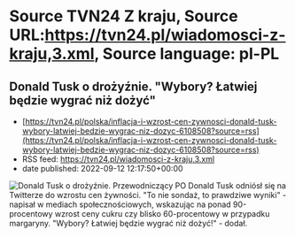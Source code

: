 # Source TVN24 Z kraju, Source URL:https://tvn24.pl/wiadomosci-z-kraju,3.xml, Source language: pl-PL

## Donald Tusk o drożyźnie. "Wybory? Łatwiej będzie wygrać niż dożyć"
 - [https://tvn24.pl/polska/inflacja-i-wzrost-cen-zywnosci-donald-tusk-wybory-latwiej-bedzie-wygrac-niz-dozyc-6108508?source=rss](https://tvn24.pl/polska/inflacja-i-wzrost-cen-zywnosci-donald-tusk-wybory-latwiej-bedzie-wygrac-niz-dozyc-6108508?source=rss)
 - RSS feed: https://tvn24.pl/wiadomosci-z-kraju,3.xml
 - date published: 2022-09-12 12:17:50+00:00

<img alt="Donald Tusk o drożyźnie. " src="https://tvn24.pl/najnowsze/cdn-zdjecie-3o5gdu-donald-tusk-6108613/alternates/LANDSCAPE_1280" />
    Przewodniczący PO Donald Tusk odniósł się na Twitterze do wzrostu cen żywności. "To nie sondaż, to prawdziwe wyniki" - napisał w mediach społecznościowych, wskazując na ponad 90-procentowy wzrost ceny cukru czy blisko 60-procentowy w przypadku margaryny. "Wybory? Łatwiej będzie wygrać niż dożyć!" - dodał.
